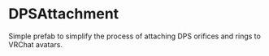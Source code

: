 # DPSAttachment
Simple prefab to simplify the process of attaching DPS orifices and rings to VRChat avatars.
